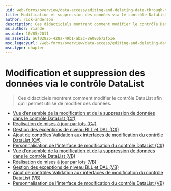 ```yaml
---
uid: web-forms/overview/data-access/editing-and-deleting-data-through-the-datalist/index
title: Modification et suppression des données via le contrôle DataList | Microsoft Docs
author: rick-anderson
description: Ces didacticiels montrent comment modifier le contrôle DataList afin qu’il permet utilise de modifier des données.
ms.author: riande
ms.date: 10/05/2011
ms.assetid: a6f02826-428a-49b1-ab2c-8e080b72f51e
msc.legacyurl: /web-forms/overview/data-access/editing-and-deleting-data-through-the-datalist
msc.type: chapter
---
```

<a name="editing-and-deleting-data-through-the-datalist"></a>Modification et suppression des données via le contrôle DataList
====================
> Ces didacticiels montrent comment modifier le contrôle DataList afin qu’il permet utilise de modifier des données.


- [Vue d’ensemble de la modification et de la suppression de données dans le contrôle DataList (C#)](an-overview-of-editing-and-deleting-data-in-the-datalist-cs.md)
- [Réalisation de mises à jour par lots (C#)](performing-batch-updates-cs.md)
- [Gestion des exceptions de niveau BLL et DAL (C#)](handling-bll-and-dal-level-exceptions-cs.md)
- [Ajout de contrôles Validation aux interfaces de modification du contrôle DataList (C#)](adding-validation-controls-to-the-datalist-s-editing-interface-cs.md)
- [Personnalisation de l’interface de modification du contrôle DataList (C#)](customizing-the-datalist-s-editing-interface-cs.md)
- [Vue d’ensemble de la modification et de la suppression de données dans le contrôle DataList (VB)](an-overview-of-editing-and-deleting-data-in-the-datalist-vb.md)
- [Réalisation de mises à jour par lots (VB)](performing-batch-updates-vb.md)
- [Gestion des exceptions de niveau BLL et DAL (VB)](handling-bll-and-dal-level-exceptions-vb.md)
- [Ajout de contrôles Validation aux interfaces de modification du contrôle DataList (VB)](adding-validation-controls-to-the-datalist-s-editing-interface-vb.md)
- [Personnalisation de l’interface de modification du contrôle DataList (VB)](customizing-the-datalist-s-editing-interface-vb.md)
